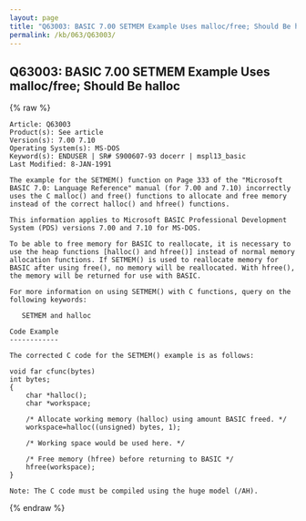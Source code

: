 ```yaml
---
layout: page
title: "Q63003: BASIC 7.00 SETMEM Example Uses malloc/free; Should Be halloc"
permalink: /kb/063/Q63003/
---
```


## Q63003: BASIC 7.00 SETMEM Example Uses malloc/free; Should Be halloc

{% raw %}

	Article: Q63003
	Product(s): See article
	Version(s): 7.00 7.10
	Operating System(s): MS-DOS
	Keyword(s): ENDUSER | SR# S900607-93 docerr | mspl13_basic
	Last Modified: 8-JAN-1991
	
	The example for the SETMEM() function on Page 333 of the "Microsoft
	BASIC 7.0: Language Reference" manual (for 7.00 and 7.10) incorrectly
	uses the C malloc() and free() functions to allocate and free memory
	instead of the correct halloc() and hfree() functions.
	
	This information applies to Microsoft BASIC Professional Development
	System (PDS) versions 7.00 and 7.10 for MS-DOS.
	
	To be able to free memory for BASIC to reallocate, it is necessary to
	use the heap functions [halloc() and hfree()] instead of normal memory
	allocation functions. If SETMEM() is used to reallocate memory for
	BASIC after using free(), no memory will be reallocated. With hfree(),
	the memory will be returned for use with BASIC.
	
	For more information on using SETMEM() with C functions, query on the
	following keywords:
	
	   SETMEM and halloc
	
	Code Example
	------------
	
	The corrected C code for the SETMEM() example is as follows:
	
	void far cfunc(bytes)
	int bytes;
	{
	    char *halloc();
	    char *workspace;
	
	    /* Allocate working memory (halloc) using amount BASIC freed. */
	    workspace=halloc((unsigned) bytes, 1);
	
	    /* Working space would be used here. */
	
	    /* Free memory (hfree) before returning to BASIC */
	    hfree(workspace);
	}
	
	Note: The C code must be compiled using the huge model (/AH).

{% endraw %}
